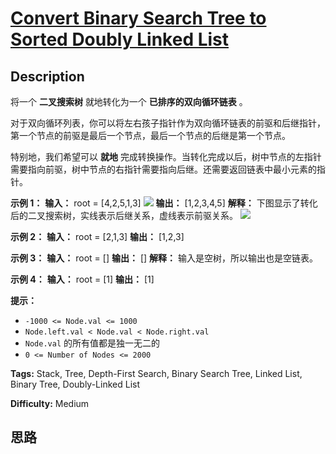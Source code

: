 # [Convert Binary Search Tree to Sorted Doubly Linked List][title]

## Description

将一个 **二叉搜索树** 就地转化为一个 **已排序的双向循环链表** 。

对于双向循环列表，你可以将左右孩子指针作为双向循环链表的前驱和后继指针，第一个节点的前驱是最后一个节点，最后一个节点的后继是第一个节点。

特别地，我们希望可以 **就地**
完成转换操作。当转化完成以后，树中节点的左指针需要指向前驱，树中节点的右指针需要指向后继。还需要返回链表中最小元素的指针。

**示例 1：**
            **输入：** root = [4,2,5,1,3]         ![](https://assets.leetcode.com/uploads/2018/10/12/bstdllreturndll.png)    **输出：** [1,2,3,4,5]        **解释：** 下图显示了转化后的二叉搜索树，实线表示后继关系，虚线表示前驱关系。    ![](https://assets.leetcode.com/uploads/2018/10/12/bstdllreturnbst.png)    

**示例 2：**
            **输入：** root = [2,1,3]    **输出：** [1,2,3]    

**示例 3：**
            **输入：** root = []    **输出：** []    **解释：** 输入是空树，所以输出也是空链表。    

**示例 4：**
            **输入：** root = [1]    **输出：** [1]    

**提示：**

  * `-1000 <= Node.val <= 1000`
  * `Node.left.val < Node.val < Node.right.val`
  * `Node.val` 的所有值都是独一无二的
  * `0 <= Number of Nodes <= 2000`


**Tags:** Stack, Tree, Depth-First Search, Binary Search Tree, Linked List, Binary Tree, Doubly-Linked List

**Difficulty:** Medium

## 思路

[title]: https://leetcode-cn.com/problems/convert-binary-search-tree-to-sorted-doubly-linked-list
